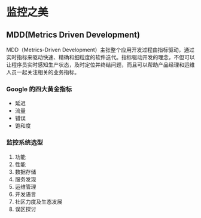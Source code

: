 # 监控之美

## MDD(Metrics Driven Development)

MDD（Metrics-Driven Development）主张整个应用开发过程由指标驱动，通过实时指标来驱动快速、精确和细粒度的软件迭代。指标驱动开发的理念，不但可以让程序员实时感知生产状态，及时定位并终结问题，而且可以帮助产品经理和运维人员一起关注相关的业务指标。

### Google 的四大黄金指标

- 延迟
- 流量
- 错误
- 饱和度

### 监控系统选型

1. 功能
2. 性能
3. 数据存储
4. 服务发现
5. 运维管理
6. 开发语言
7. 社区力度及生态发展
8. 误区探讨
